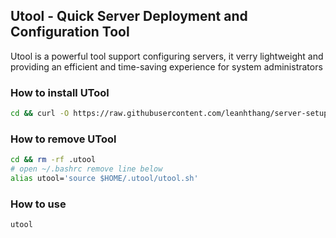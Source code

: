 ## Utool - Quick Server Deployment and Configuration Tool

Utool is a powerful tool support configuring servers, it verry lightweight and providing an efficient and time-saving experience for system administrators

### How to install UTool

```bash
cd && curl -O https://raw.githubusercontent.com/leanhthang/server-setup/main/build_utool && bash build_utool
```

### How to remove UTool

```bash
cd && rm -rf .utool
# open ~/.bashrc remove line below
alias utool='source $HOME/.utool/utool.sh'
```
### How to use

```bash
utool
```
